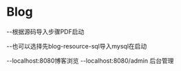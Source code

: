 
# Blog

--根据源码导入步骤PDF启动

--也可以选择先blog-resource-sql导入mysql在启动

--localhost:8080博客浏览
--localhost:8080/admin 后台管理  
